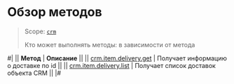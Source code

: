 # Обзор методов

> Scope: [`crm`](../../../scopes/permissions.md)
>
> Кто может выполнять методы: в зависимости от метода

#|
|| **Метод** | **Описание** ||
|| [crm.item.delivery.get](./crm-item-delivery-get.md) | Получает информацию о доставке по id ||
|| [crm.item.delivery.list](./crm-item-delivery-list.md) | Получает список доставок объекта CRM ||
|#


